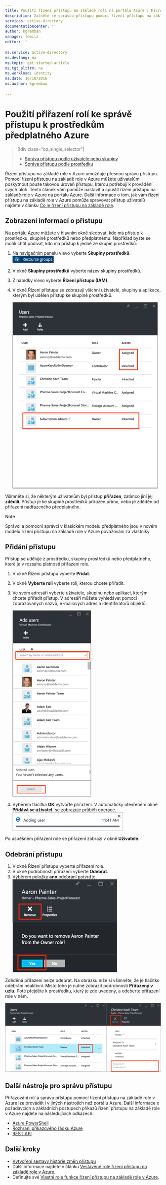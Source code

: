 ```yaml
---
title: Použití řízení přístupu na základě rolí na portálu Azure | Microsoft Docs
description: Začněte se správou přístupu pomocí řízení přístupu na základě rolí na portálu Azure. Oprávnění k prostředkům se přiřazují pomocí přiřazení rolí.
services: active-directory
documentationcenter: ''
author: kgremban
manager: femila
editor: ''

ms.service: active-directory
ms.devlang: na
ms.topic: get-started-article
ms.tgt_pltfrm: na
ms.workload: identity
ms.date: 10/10/2016
ms.author: kgremban

---
```

# Použití přiřazení rolí ke správě přístupu k prostředkům předplatného Azure
> [!div class="op_single_selector"]
> * [Správa přístupu podle uživatele nebo skupiny](role-based-access-control-manage-assignments.md)
> * [Správa přístupu podle prostředku](role-based-access-control-configure.md)
> 
> 

Řízení přístupu na základě role v Azure umožňuje přesnou správu přístupu. Pomocí řízení přístupu na základě role v Azure můžete uživatelům poskytnout pouze takovou úroveň přístupu, kterou potřebují k provádění svých úloh. Tento článek vám pomůže nastavit a spustit řízení přístupu na základě role v Azure na portálu Azure. Další informace o tom, jak vám řízení přístupu na základě role v Azure pomůže spravovat přístup uživatelů najdete v článku [Co je řízení přístupu na základě role](role-based-access-control-what-is.md).

## Zobrazení informací o přístupu
Na [portálu Azure](https://portal.azure.com) můžete v hlavním okně sledovat, kdo má přístup k prostředku, skupině prostředků nebo předplatnému. Například byste se mohli chtít podívat, kdo má přístup k jedné ze skupin prostředků:

1. Na navigačním panelu vlevo vyberte **Skupiny prostředků**.  
    ![Skupiny prostředků – ikona](./media/role-based-access-control-configure/resourcegroups_icon.png)
2. V okně **Skupiny prostředků** vyberte název skupiny prostředků.
3. Z nabídky vlevo vyberte **Řízení přístupu (IAM)**.  
4. V okně Řízení přístupu se zobrazují všichni uživatelé, skupiny a aplikace, kterým byl udělen přístup ke skupině prostředků.  
   
    ![Snímek obrazovky s oknem uživatelé – zděděný a přiřazený přístup](./media/role-based-access-control-configure/view-access.png)

Všimněte si, že některým uživatelům byl přístup **přiřazen**, zatímco jiní jej **zdědili**. Přístup je ke skupině prostředků přiřazen přímo, nebo je zděděn od přiřazení nadřazeného předplatného.

> [!NOTE]
> Správci a pomocní správci v klasickém modelu předplatného jsou v novém modelu řízení přístupu na základě role v Azure  považováni za vlastníky.
> 
> 

## Přidání přístupu
Přístup se uděluje z prostředku, skupiny prostředků nebo předplatného, které je v rozsahu platnosti přiřazení role.

1. V okně Řízení přístupu vyberte **Přidat**.  
2. V okně **Vyberte roli** vyberte roli, kterou chcete přiřadit.
3. Ve svém adresáři vyberte uživatele, skupinu nebo aplikaci, kterým chcete přiřadit přístup. V adresáři můžete vyhledávat pomocí zobrazovaných názvů, e-mailových adres a identifikátorů objektů.  
   
    ![Snímek obrazovky s oknem Přidat uživatele – vyhledávání](./media/role-based-access-control-configure/grant-access2.png)
4. Výběrem tlačítka **OK** vytvořte přiřazení. V automaticky otevřeném okně **Přidává se uživatel.** se zobrazuje průběh operace.  
    ![Ukazatel průběhu přidávání uživatele – snímek obrazovky](./media/role-based-access-control-configure/addinguser_popup.png)

Po úspěšném přiřazení role se přiřazení zobrazí v okně **Uživatelé**.

## Odebrání přístupu
1. V okně Řízení přístupu vyberte přiřazení role.
2. V okně podrobností přiřazení vyberte **Odebrat**.  
3. Výběrem položky **ano** odebrání potvrďte.  
    ![Snímek obrazovky s oknem Uživatelé – odebrání role](./media/role-based-access-control-configure/remove-access1.png)

Zděděná přiřazení nelze odebrat. Na obrázku níže si všimněte, že je tlačítko odebrání neaktivní. Místo toho je nutné zobrazit podrobnosti **Přiřazený v uzlu**. Poté přejděte k prostředku, který je zde uvedený, a odeberte přiřazení role v něm.

![Snímek obrazovky s oknem Uživatelé – neaktivní tlačítko odebrání u zděděného přístupu](./media/role-based-access-control-configure/remove-access2.png)

## Další nástroje pro správu přístupu
Přiřazování rolí a správu přístupu pomocí řízení přístupu na základě role v Azure lze provádět i v jiných nástrojích než portálu Azure.  Další informace o požadavcích a základních postupech příkazů řízení přístupu na základě role v Azure najdete na následujících odkazech.

* [Azure PowerShell](role-based-access-control-manage-access-powershell.md)
* [Rozhraní příkazového řádku Azure](role-based-access-control-manage-access-azure-cli.md)
* [REST API](role-based-access-control-manage-access-rest.md)

## Další kroky
* [Vytvoření sestavy historie změn přístupu](role-based-access-control-access-change-history-report.md)
* Další informace najdete v článku [Vestavěné role řízení přístupu na základě role v Azure](role-based-access-built-in-roles.md).
* Definujte své [Vlastní role funkce řízení přístupu na základě role v Azure](role-based-access-control-custom-roles.md).

<!--HONumber=Oct16_HO3-->


